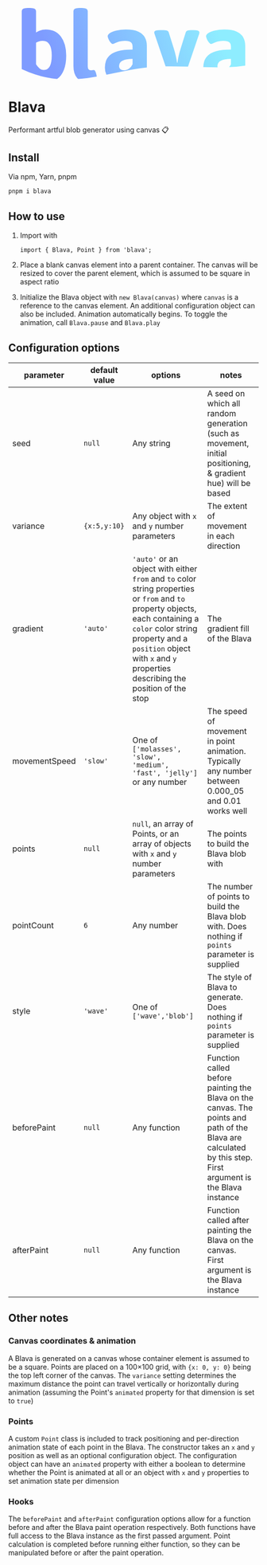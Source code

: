 <p style="text-align: center">
<svg style="max-width: 100%; width: 450px" xmlns="http://www.w3.org/2000/svg" xmlns:xlink="http://www.w3.org/1999/xlink" width="926.84" height="293.93" viewBox="0 0 926.84 293.93"><defs><style>.a{clip-path:url(#c);}.b{stroke:rgba(0,0,0,0);stroke-miterlimit:10;fill:url(#a);}</style><linearGradient id="a" x1="0.125" y1="0.734" x2="0.916" y2="0.647" gradientUnits="objectBoundingBox"><stop offset="0" stop-color="#7e9bff"/><stop offset="1" stop-color="#8eedff"/></linearGradient><clipPath id="c"><rect width="926.84" height="293.93"/></clipPath></defs><g id="b" class="a"><path class="b" d="M706.744,680.883a52,52,0,0,1-11.2-20.2q-3.8-12.2-3.8-29v-227.2q0-12.8,24-12.8h11.2q24,0,24,12.8v228q0,8.8,3.4,13t11,4.2a24.786,24.786,0,0,0,6-.8,21.91,21.91,0,0,1,4.8-.8q4,0,6.8,6.6a69.776,69.776,0,0,1,4.2,13.6q.993,4.963,1.282,7.211c-25.219,4.433-50.629,8.072-76.522,10.121A42.52,42.52,0,0,1,706.744,680.883ZM533.513,666.8l-.169-.315-.047.244a528.446,528.446,0,0,1-55.953-22.321V404.483q0-12.8,24-12.8h11.2q24,0,24,12.8v88.8a83.169,83.169,0,0,1,16.6-8.4q10.2-4,24.2-4,40.4,0,62.4,29.4t22,78.2q0,34.8-9.6,59t-26.6,36.6q-.985.718-1.986,1.4A402.467,402.467,0,0,1,533.513,666.8Zm14.831-136.716a66.192,66.192,0,0,0-11.8,5.2v89.2a73.021,73.021,0,0,0,13.6,16.4,27.707,27.707,0,0,0,19.2,7.2q16.4,0,24.4-15.2t8-44.4q0-30-9.2-45.4t-28-15.4A49.911,49.911,0,0,0,548.344,530.083Zm273.8,108a90.32,90.32,0,0,1,3.8-25.4q3.8-13,15.4-24.2t34.6-18q23-6.8,61-6.8v-13.2q0-11.6-7.4-17.2t-23.8-5.6a86.956,86.956,0,0,0-25,3.2,119.794,119.794,0,0,0-17.2,6.4q-6.6,3.2-9,3.2-4,0-9-6.2a60.982,60.982,0,0,1-8.4-14q-3.4-7.8-3.4-11.8,0-6.8,9.8-13.2t27.2-10.4a176.523,176.523,0,0,1,39.4-4q31.6,0,50.4,8.6t27.2,23.6q8.4,15,8.4,34.6v75.2q0,8.184.186,14.849c-58.263,6.336-113.122,19.148-167.961,30.174A69.058,69.058,0,0,1,822.144,638.083Zm90-33.6a65.072,65.072,0,0,0-17.4,5.6,25.259,25.259,0,0,0-10.4,9.2,24.177,24.177,0,0,0-3.4,12.8,17.082,17.082,0,0,0,5,12.6q5,5,15,5a35.379,35.379,0,0,0,21.4-7.2,44.434,44.434,0,0,0,14.6-18v-22A133.166,133.166,0,0,0,912.144,604.483Zm318.016,32.008a91.028,91.028,0,0,1,3.784-23.808q3.8-13,15.4-24.2t34.6-18q23-6.8,61-6.8v-13.2q0-11.6-7.4-17.2t-23.8-5.6a86.951,86.951,0,0,0-25,3.2,119.708,119.708,0,0,0-17.2,6.4q-6.6,3.2-9,3.2-4,0-9-6.2a60.989,60.989,0,0,1-8.4-14q-3.4-7.8-3.4-11.8,0-6.8,9.8-13.2t27.2-10.4a176.514,176.514,0,0,1,39.4-4q31.6,0,50.4,8.6t27.2,23.6q8.4,15,8.4,34.6v75.2q0,3.641.037,6.982a579.176,579.176,0,0,1-67.108,6.623,43.862,43.862,0,0,0,7.871-12.005v-22a133.157,133.157,0,0,0-24.8,2,65.079,65.079,0,0,0-17.4,5.6,25.251,25.251,0,0,0-10.4,9.2,24.169,24.169,0,0,0-3.4,12.8,19.477,19.477,0,0,0,.722,5.4h-.031C1270.128,637.485,1250.243,637.068,1230.16,636.491Zm-156.311-3.256-45.7-133.952a31.47,31.47,0,0,0-1-3.8,10.786,10.786,0,0,1-.6-3.4q0-8.8,24.4-8.8h13.2a52.2,52.2,0,0,1,14.8,1.8q6,1.8,7.6,6.6l20,63.2q5.6,17.2,9.4,33.8t5.4,29.4h1.6q1.6-12.4,5.2-28.6t9.6-34.6l20-63.2q1.6-4.8,7.6-6.6a52.2,52.2,0,0,1,14.8-1.8h10q24,0,24,8.8a28.66,28.66,0,0,1-1.2,7.2l-46.12,135.169C1135.617,633.48,1104.4,632.763,1073.849,633.235Z" transform="translate(-477.344 -391.683)"/></g></svg>
</p>

# Blava

Performant artful blob generator using canvas 📋

## Install

Via npm, Yarn, pnpm

```bash
pnpm i blava
```

## How to use

1. Import with

   `import { Blava, Point } from 'blava';`

2. Place a blank canvas element into a parent container. The canvas will be resized to cover the parent element, which is assumed to be square in aspect ratio
3. Initialize the Blava object with `new Blava(canvas)` where `canvas` is a reference to the canvas element. An additional configuration object can also be included. Animation automatically begins. To toggle the animation, call `Blava.pause` and `Blava.play`

## Configuration options

| parameter     | default value | options                                                                                                                                                                                                                                                | notes                                                                                                                                                       |
| ------------- | ------------- | ------------------------------------------------------------------------------------------------------------------------------------------------------------------------------------------------------------------------------------------------------ | ----------------------------------------------------------------------------------------------------------------------------------------------------------- |
| seed          | `null`        | Any string                                                                                                                                                                                                                                             | A seed on which all random generation (such as movement, initial positioning, & gradient hue) will be based                                                 |
| variance      | `{x:5,y:10}`  | Any object with `x` and `y` number parameters                                                                                                                                                                                                          | The extent of movement in each direction                                                                                                                    |
| gradient      | `'auto'`      | `'auto'` or an object with either `from` and `to` color string properties or `from` and `to` property objects, each containing a `color` color string property and a `position` object with `x` and `y` properties describing the position of the stop | The gradient fill of the Blava                                                                                                                              |
| movementSpeed | `'slow'`      | One of `['molasses', 'slow', 'medium', 'fast', 'jelly']` or any number                                                                                                                                                                                 | The speed of movement in point animation. Typically any number between 0.000_05 and 0.01 works well                                                         |
| points        | `null`        | `null`, an array of Points, or an array of objects with `x` and `y` number parameters                                                                                                                                                                  | The points to build the Blava blob with                                                                                                                     |
| pointCount    | `6`           | Any number                                                                                                                                                                                                                                             | The number of points to build the Blava blob with. Does nothing if `points` parameter is supplied                                                           |
| style         | `'wave'`      | One of `['wave','blob']`                                                                                                                                                                                                                               | The style of Blava to generate. Does nothing if `points` parameter is supplied                                                                              |
| beforePaint   | `null`        | Any function                                                                                                                                                                                                                                           | Function called before painting the Blava on the canvas. The points and path of the Blava are calculated by this step. First argument is the Blava instance |
| afterPaint    | `null`        | Any function                                                                                                                                                                                                                                           | Function called after painting the Blava on the canvas. First argument is the Blava instance                                                                |

## Other notes

### Canvas coordinates & animation

A Blava is generated on a canvas whose container element is assumed to be a square. Points are placed on a 100×100 grid, with `{x: 0, y: 0}` being the top left corner of the canvas. The `variance` setting determines the maximum distance the point can travel vertically or horizontally during animation (assuming the Point's `animated` property for that dimension is set to `true`)

### Points

A custom `Point` class is included to track positioning and per-direction animation state of each point in the Blava. The constructor takes an `x` and `y` position as well as an optional configuration object. The configuration object can have an `animated` property with either a boolean to determine whether the Point is animated at all or an object with `x` and `y` properties to set animation state per dimension

### Hooks

The `beforePaint` and `afterPaint` configuration options allow for a function before and after the
Blava paint operation respectively. Both functions have full access to the Blava instance as the
first passed argument. Point calculation is completed before running either function, so they can
be manipulated before or after the paint operation.
